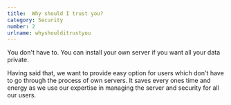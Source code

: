 ```yaml
---
title:  Why should I trust you?
category: Security
number: 2
urlname: whyshoulditrustyou
---
```


You don't have to. You can install your own server if you want all your data private. 

Having said that, we want to provide easy option for users which don't have to go through the process of own servers. It saves every ones time and energy as we use our expertise in managing the server and security for all our users. 